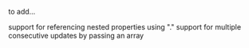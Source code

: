 to add...

support for referencing nested properties using "."
support for multiple consecutive updates by passing an array

